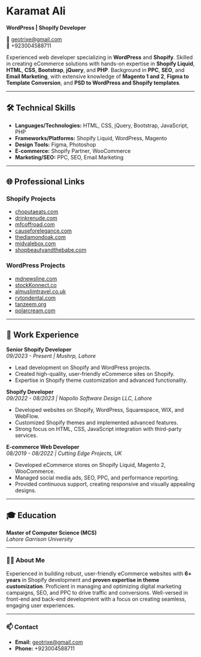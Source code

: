 # Karamat Ali 

**WordPress | Shopify Developer**

📧 geotrixe@gmail.com  
📱 +923004588711

Experienced web developer specializing in **WordPress** and **Shopify**. Skilled in creating eCommerce solutions with hands-on expertise in **Shopify Liquid**, **HTML**, **CSS**, **Bootstrap**, **jQuery**, and **PHP**. Background in **PPC**, **SEO**, and **Email Marketing**, with extensive knowledge of **Magento 1 and 2**, **Figma to Template Conversion**, and **PSD to WordPress and Shopify templates**.

---

## 🛠️ Technical Skills

- **Languages/Technologies:** HTML, CSS, jQuery, Bootstrap, JavaScript, PHP
- **Frameworks/Platforms:** Shopify Liquid, WordPress, Magento
- **Design Tools:** Figma, Photoshop
- **E-commerce:** Shopify Partner, WooCommerce
- **Marketing/SEO:** PPC, SEO, Email Marketing

---

## 🌐 Professional Links

### Shopify Projects
- [choputaeats.com](https://choputaeats.com)
- [drinkrenude.com](https://drinkrenude.com)
- [mfcoffroad.com](https://mfcoffroad.com)
- [causeforelegance.com](https://causeforelegance.com)
- [thediamondoak.com](https://thediamondoak.com)
- [midvalebox.com](https://midvalebox.com)
- [shopbeautyandthebabe.com](https://shopbeautyandthebabe.com)

### WordPress Projects
- [mdnewsline.com](https://mdnewsline.com)
- [stockKonnect.co](https://stockKonnect.co)
- [almuslimtravel.co.uk](https://almuslimtravel.co.uk)
- [rytondental.com](https://rytondental.com)
- [tanzeem.org](https://tanzeem.org)
- [polarcream.com](https://polarcream.com)

---

## 💼 Work Experience

**Senior Shopify Developer**  
*09/2023 - Present | Mushrp, Lahore*  
- Lead development on Shopify and WordPress projects.
- Created high-quality, user-friendly eCommerce sites on Shopify.
- Expertise in Shopify theme customization and advanced functionality.

**Shopify Developer**  
*09/2022 - 08/2023 | Napollo Software Design LLC, Lahore*  
- Developed websites on Shopify, WordPress, Squarespace, WIX, and WebFlow.
- Customized Shopify themes and implemented advanced features.
- Strong focus on HTML, CSS, JavaScript integration with third-party services.

**E-commerce Web Developer**  
*08/2019 - 08/2022 | Cutting Edge Projects, UK*  
- Developed eCommerce stores on Shopify Liquid, Magento 2, WooCommerce.
- Managed social media ads, SEO, PPC, and performance reporting.
- Provided continuous support, creating responsive and visually appealing designs.

---

## 🎓 Education

**Master of Computer Science (MCS)**  
*Lahore Garrison University*

---

### 👨‍💻 About Me

Experienced in building robust, user-friendly eCommerce websites with **6+ years** in Shopify development and **proven expertise in theme customization**. Proficient in managing and optimizing digital marketing campaigns, SEO, and PPC to drive traffic and conversions. Well-versed in front-end and back-end development with a focus on creating seamless, engaging user experiences.

---

### 📫 Contact
- **Email:** [geotrixe@gmail.com](mailto:geotrixe@gmail.com)
- **Phone:** +923004588711
